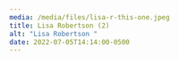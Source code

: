 ```yaml
---
media: /media/files/lisa-r-this-one.jpeg
title: Lisa Robertson (2)
alt: "Lisa Robertson "
date: 2022-07-05T14:14:00-0500
---
```

